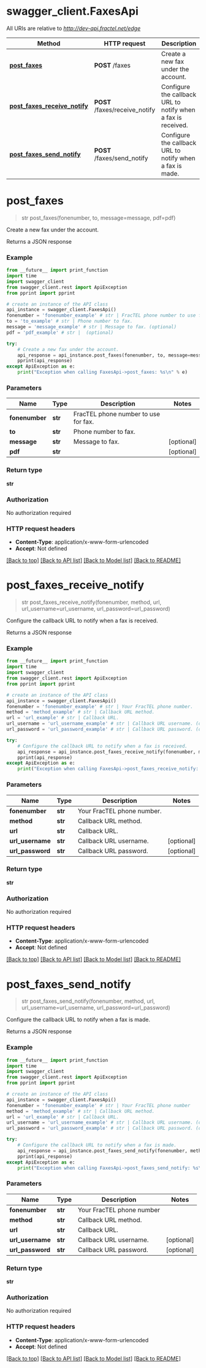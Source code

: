 # swagger_client.FaxesApi

All URIs are relative to *http://dev-api.fractel.net/edge*

Method | HTTP request | Description
------------- | ------------- | -------------
[**post_faxes**](FaxesApi.md#post_faxes) | **POST** /faxes | Create a new fax under the account.
[**post_faxes_receive_notify**](FaxesApi.md#post_faxes_receive_notify) | **POST** /faxes/receive_notify | Configure the callback URL to notify when a fax is received.
[**post_faxes_send_notify**](FaxesApi.md#post_faxes_send_notify) | **POST** /faxes/send_notify | Configure the callback URL to notify when a fax is made.


# **post_faxes**
> str post_faxes(fonenumber, to, message=message, pdf=pdf)

Create a new fax under the account.

Returns a JSON response

### Example 
```python
from __future__ import print_function
import time
import swagger_client
from swagger_client.rest import ApiException
from pprint import pprint

# create an instance of the API class
api_instance = swagger_client.FaxesApi()
fonenumber = 'fonenumber_example' # str | FracTEL phone number to use for fax.
to = 'to_example' # str | Phone number to fax.
message = 'message_example' # str | Message to fax. (optional)
pdf = 'pdf_example' # str |  (optional)

try: 
    # Create a new fax under the account.
    api_response = api_instance.post_faxes(fonenumber, to, message=message, pdf=pdf)
    pprint(api_response)
except ApiException as e:
    print("Exception when calling FaxesApi->post_faxes: %s\n" % e)
```

### Parameters

Name | Type | Description  | Notes
------------- | ------------- | ------------- | -------------
 **fonenumber** | **str**| FracTEL phone number to use for fax. | 
 **to** | **str**| Phone number to fax. | 
 **message** | **str**| Message to fax. | [optional] 
 **pdf** | **str**|  | [optional] 

### Return type

**str**

### Authorization

No authorization required

### HTTP request headers

 - **Content-Type**: application/x-www-form-urlencoded
 - **Accept**: Not defined

[[Back to top]](#) [[Back to API list]](../README.md#documentation-for-api-endpoints) [[Back to Model list]](../README.md#documentation-for-models) [[Back to README]](../README.md)

# **post_faxes_receive_notify**
> str post_faxes_receive_notify(fonenumber, method, url, url_username=url_username, url_password=url_password)

Configure the callback URL to notify when a fax is received.

Returns a JSON response

### Example 
```python
from __future__ import print_function
import time
import swagger_client
from swagger_client.rest import ApiException
from pprint import pprint

# create an instance of the API class
api_instance = swagger_client.FaxesApi()
fonenumber = 'fonenumber_example' # str | Your FracTEL phone number.
method = 'method_example' # str | Callback URL method.
url = 'url_example' # str | Callback URL.
url_username = 'url_username_example' # str | Callback URL username. (optional)
url_password = 'url_password_example' # str | Callback URL password. (optional)

try: 
    # Configure the callback URL to notify when a fax is received.
    api_response = api_instance.post_faxes_receive_notify(fonenumber, method, url, url_username=url_username, url_password=url_password)
    pprint(api_response)
except ApiException as e:
    print("Exception when calling FaxesApi->post_faxes_receive_notify: %s\n" % e)
```

### Parameters

Name | Type | Description  | Notes
------------- | ------------- | ------------- | -------------
 **fonenumber** | **str**| Your FracTEL phone number. | 
 **method** | **str**| Callback URL method. | 
 **url** | **str**| Callback URL. | 
 **url_username** | **str**| Callback URL username. | [optional] 
 **url_password** | **str**| Callback URL password. | [optional] 

### Return type

**str**

### Authorization

No authorization required

### HTTP request headers

 - **Content-Type**: application/x-www-form-urlencoded
 - **Accept**: Not defined

[[Back to top]](#) [[Back to API list]](../README.md#documentation-for-api-endpoints) [[Back to Model list]](../README.md#documentation-for-models) [[Back to README]](../README.md)

# **post_faxes_send_notify**
> str post_faxes_send_notify(fonenumber, method, url, url_username=url_username, url_password=url_password)

Configure the callback URL to notify when a fax is made.

Returns a JSON response

### Example 
```python
from __future__ import print_function
import time
import swagger_client
from swagger_client.rest import ApiException
from pprint import pprint

# create an instance of the API class
api_instance = swagger_client.FaxesApi()
fonenumber = 'fonenumber_example' # str | Your FracTEL phone number
method = 'method_example' # str | Callback URL method.
url = 'url_example' # str | Callback URL.
url_username = 'url_username_example' # str | Callback URL username. (optional)
url_password = 'url_password_example' # str | Callback URL password. (optional)

try: 
    # Configure the callback URL to notify when a fax is made.
    api_response = api_instance.post_faxes_send_notify(fonenumber, method, url, url_username=url_username, url_password=url_password)
    pprint(api_response)
except ApiException as e:
    print("Exception when calling FaxesApi->post_faxes_send_notify: %s\n" % e)
```

### Parameters

Name | Type | Description  | Notes
------------- | ------------- | ------------- | -------------
 **fonenumber** | **str**| Your FracTEL phone number | 
 **method** | **str**| Callback URL method. | 
 **url** | **str**| Callback URL. | 
 **url_username** | **str**| Callback URL username. | [optional] 
 **url_password** | **str**| Callback URL password. | [optional] 

### Return type

**str**

### Authorization

No authorization required

### HTTP request headers

 - **Content-Type**: application/x-www-form-urlencoded
 - **Accept**: Not defined

[[Back to top]](#) [[Back to API list]](../README.md#documentation-for-api-endpoints) [[Back to Model list]](../README.md#documentation-for-models) [[Back to README]](../README.md)

